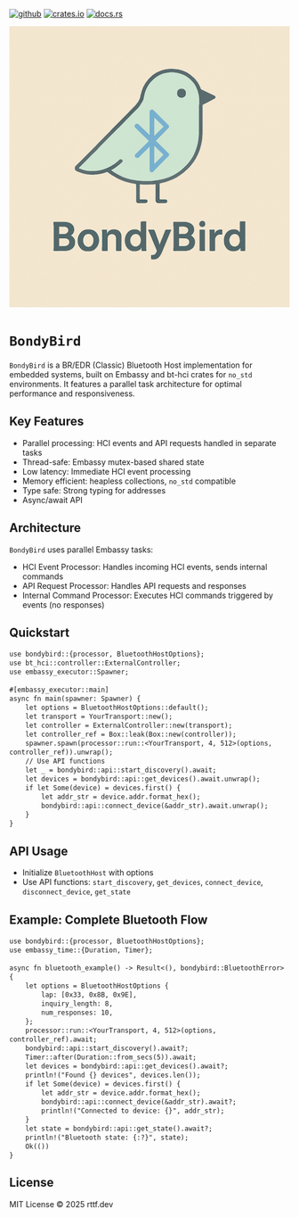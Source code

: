 [<img alt="github" src="https://img.shields.io/badge/github-rttfd/bondybird-37a8e0?style=for-the-badge&labelColor=555555&logo=github" height="20">](https://github.com/rttfd/bondybird)
[<img alt="crates.io" src="https://img.shields.io/crates/v/bondybird.svg?style=for-the-badge&color=ff8b94&logo=rust" height="20">](https://crates.io/crates/bondybird)
[<img alt="docs.rs" src="https://img.shields.io/badge/docs.rs-bondybird-bedc9c?style=for-the-badge&labelColor=555555&logo=docs.rs" height="20">](https://docs.rs/bondybird)

![Dall-E generated bondybird image](https://raw.githubusercontent.com/rttfd/static/refs/heads/main/bondybird/bondybird.png)

# `BondyBird`

`BondyBird` is a BR/EDR (Classic) Bluetooth Host implementation for embedded systems, built on Embassy and bt-hci crates for `no_std` environments. It features a parallel task architecture for optimal performance and responsiveness.

## Key Features

- Parallel processing: HCI events and API requests handled in separate tasks
- Thread-safe: Embassy mutex-based shared state
- Low latency: Immediate HCI event processing
- Memory efficient: heapless collections, `no_std` compatible
- Type safe: Strong typing for addresses
- Async/await API

## Architecture

`BondyBird` uses parallel Embassy tasks:

- HCI Event Processor: Handles incoming HCI events, sends internal commands
- API Request Processor: Handles API requests and responses
- Internal Command Processor: Executes HCI commands triggered by events (no responses)

## Quickstart

```rust,ignore
use bondybird::{processor, BluetoothHostOptions};
use bt_hci::controller::ExternalController;
use embassy_executor::Spawner;

#[embassy_executor::main]
async fn main(spawner: Spawner) {
    let options = BluetoothHostOptions::default();
    let transport = YourTransport::new();
    let controller = ExternalController::new(transport);
    let controller_ref = Box::leak(Box::new(controller));
    spawner.spawn(processor::run::<YourTransport, 4, 512>(options, controller_ref)).unwrap();
    // Use API functions
    let _ = bondybird::api::start_discovery().await;
    let devices = bondybird::api::get_devices().await.unwrap();
    if let Some(device) = devices.first() {
        let addr_str = device.addr.format_hex();
        bondybird::api::connect_device(&addr_str).await.unwrap();
    }
}
```

## API Usage

- Initialize `BluetoothHost` with options
- Use API functions: `start_discovery`, `get_devices`, `connect_device`, `disconnect_device`, `get_state`

## Example: Complete Bluetooth Flow

```rust,ignore
use bondybird::{processor, BluetoothHostOptions};
use embassy_time::{Duration, Timer};

async fn bluetooth_example() -> Result<(), bondybird::BluetoothError> {
    let options = BluetoothHostOptions {
        lap: [0x33, 0x8B, 0x9E],
        inquiry_length: 8,
        num_responses: 10,
    };
    processor::run::<YourTransport, 4, 512>(options, controller_ref).await;
    bondybird::api::start_discovery().await?;
    Timer::after(Duration::from_secs(5)).await;
    let devices = bondybird::api::get_devices().await?;
    println!("Found {} devices", devices.len());
    if let Some(device) = devices.first() {
        let addr_str = device.addr.format_hex();
        bondybird::api::connect_device(&addr_str).await?;
        println!("Connected to device: {}", addr_str);
    }
    let state = bondybird::api::get_state().await?;
    println!("Bluetooth state: {:?}", state);
    Ok(())
}
```

## License

MIT License © 2025 rttf.dev
